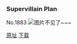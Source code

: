 ### Supervillain Plan
No.1883
![图片不见了~~~](https://imgs.xkcd.com/comics/supervillain_plan.png)

[原址](https://xkcd.com//1883) [下载](https://imgs.xkcd.com/comics/supervillain_plan.png)

